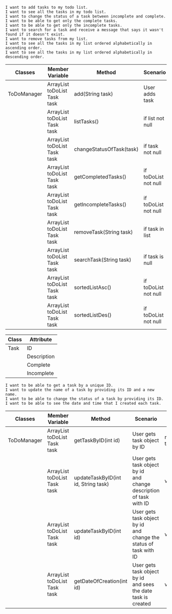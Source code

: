 ```
I want to add tasks to my todo list.
I want to see all the tasks in my todo list.
I want to change the status of a task between incomplete and complete.
I want to be able to get only the complete tasks.
I want to be able to get only the incomplete tasks.
I want to search for a task and receive a message that says it wasn't found if it doesn't exist.
I want to remove tasks from my list.
I want to see all the tasks in my list ordered alphabetically in ascending order.
I want to see all the tasks in my list ordered alphabetically in descending order.
```

| Classes     | Member Variable                             | Method                   | Scenario             | Output             |
|-------------|---------------------------------------------|--------------------------|----------------------|--------------------|
| ToDoManager | ArrayList<String> toDoList <br/> Task task  | add(String task)         | User adds task       | return true        |
|             | ArrayList<String> toDoList <br/> Task task  | listTasks()              | if list not null     | return list.size() |
|             | ArrayList<String> toDoList <br/> Task task  | changeStatusOfTask(task) | if task not null     | return true        |
|             | ArrayList<String> toDoList <br/> Task task  | getCompletedTasks()      | if toDoList not null | return true        |
|             | ArrayList<String> toDoList <br/> Task task  | getIncompleteTasks()     | if toDoList not null | return true        |
|             | ArrayList<String> toDoList <br/> Task task  | removeTask(String task)  | if task in list      | return true        |
|             | ArrayList<String> toDoList <br/> Task task  | searchTask(String task)  | if task is null      | return false       |
|             | ArrayList<String> toDoList <br/> Task task  | sortedListAsc()          | if toDoList not null | void               |
|             | ArrayList<String> toDoList <br/> Task task  | sortedListDes()          | if toDoList not null | void               |

| Class | Attribute   |
|-------|-------------|
| Task  | ID          |
|       | Description |
|       | Complete    |
|       | Incomplete  |


```
I want to be able to get a task by a unique ID.
I want to update the name of a task by providing its ID and a new name.
I want to be able to change the status of a task by providing its ID.
I want to be able to see the date and time that I created each task.
```
| Classes     | Member Variable                             | Method                                | Scenario                                                                | Output                  |
|-------------|---------------------------------------------|---------------------------------------|-------------------------------------------------------------------------|-------------------------|
| ToDoManager | ArrayList<String> toDoList <br/> Task task  | getTaskByID(int id)                   | User gets task object by ID                                             | return task.description |
|             | ArrayList<String> toDoList <br/> Task task  | updateTaskByID(int id, String task)   | User gets task object by id<br/> and change description of task with ID | void                    |
|             | ArrayList<String> toDoList <br/> Task task  | updateTaskByID(int id)                | User gets task object by id<br/> and change the status of task with ID  | void                    |
|             | ArrayList<String> toDoList <br/> Task task  | getDateOfCreation(int id)             | User gets task object by id<br/> and sees the date task is created      | void                    |

